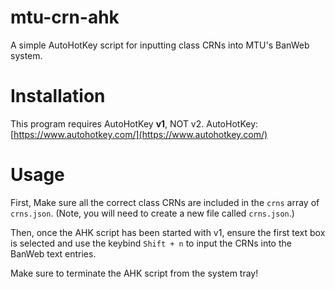 # mtu-crn-ahk
A simple AutoHotKey script for inputting class CRNs into MTU's BanWeb system.

# Installation
This program requires AutoHotKey **v1**, NOT v2.
AutoHotKey: [https://www.autohotkey.com/](https://www.autohotkey.com/)

# Usage
First, Make sure all the correct class CRNs are included in the `crns` array of `crns.json`.
(Note, you will need to create a new file called `crns.json`.)

Then, once the AHK script has been started with v1, ensure the first text box is selected and use the keybind `Shift + n` to input the CRNs into the BanWeb text entries.

Make sure to terminate the AHK script from the system tray!
